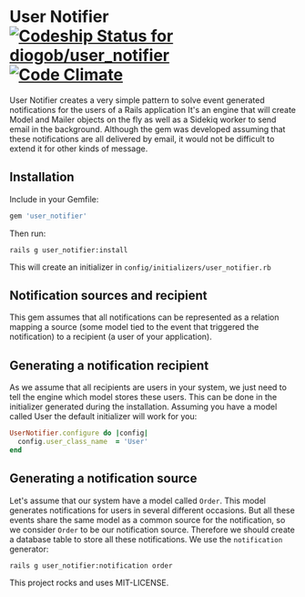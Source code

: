 # User Notifier [ ![Codeship Status for diogob/user_notifier](https://codeship.io/projects/1221b8a0-e444-0131-ad0b-02cdfbaffe0d/status)](https://codeship.io/projects/25561) [![Code Climate](https://codeclimate.com/github/diogob/user_notifier.png)](https://codeclimate.com/github/diogob/user_notifier)

User Notifier creates a very simple pattern to solve event generated 
notifications for the users of a Rails application
It's an engine that will create Model and Mailer objects on the fly as well 
as a Sidekiq worker to send email in the background.
Although the gem was developed assuming that these notifications are all 
delivered by email, it would not be difficult to extend it for other kinds of message.

## Installation
Include in your Gemfile:
```ruby
gem 'user_notifier'
```
Then run:

    rails g user_notifier:install

This will create an initializer in ```config/initializers/user_notifier.rb```

## Notification sources and recipient
This gem assumes that all notifications can be represented as a relation mapping a
source (some model tied to the event that triggered the notification) 
to a recipient (a user of your application).

## Generating a notification recipient
As we assume that all recipients are users in your system, we just need to tell 
the engine which model stores these users. This can be done in the initializer
generated during the installation. Assuming you have a model called User
the default initializer will work for you:
```ruby
UserNotifier.configure do |config|
  config.user_class_name  = 'User'
end
```

## Generating a notification source

Let's assume that our system have a model called ```Order```.
This model generates notifications for users in several different occasions.
But all these events share the same model as a common source for the notification, so we 
consider ```Order``` to be our notification source. Therefore we should create a database table
to store all these notifications. We use the ```notification``` generator:

    rails g user_notifier:notification order

This project rocks and uses MIT-LICENSE.
